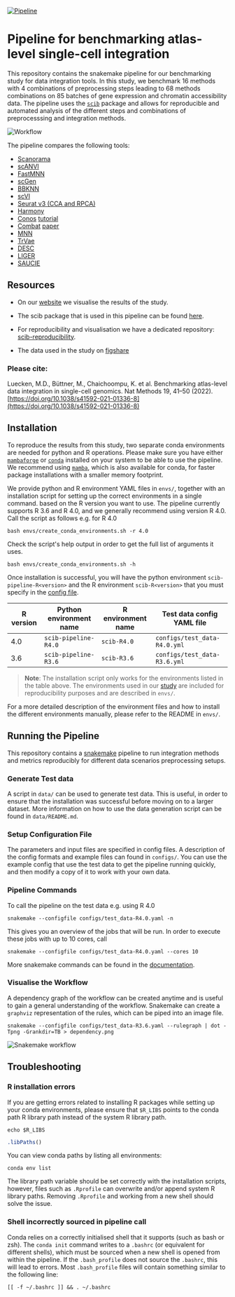 [![Pipeline](https://github.com/theislab/scib-pipeline/actions/workflows/pipeline.yml/badge.svg)](https://github.com/theislab/scib-pipeline/actions/workflows/pipeline.yml)

# Pipeline for benchmarking atlas-level single-cell integration

This repository contains the snakemake pipeline for our benchmarking study for data integration tools.
In this study, we benchmark 16 methods with 4 combinations of preprocessing steps leading to 68 
methods combinations on 85 batches of gene expression and chromatin accessibility data.
The pipeline uses the [`scib`](https://github.com/theislab/scib.git) package and allows for reproducible and automated
analysis of the different steps and combinations of preprocesssing and integration methods.

![Workflow](./figure.png)

The pipeline compares the following tools:

- [Scanorama](https://github.com/brianhie/scanorama)
- [scANVI](https://github.com/chenlingantelope/HarmonizationSCANVI)
- [FastMNN](https://bioconductor.org/packages/batchelor/)
- [scGen](https://github.com/theislab/scgen)
- [BBKNN](https://github.com/Teichlab/bbknn)
- [scVI](https://github.com/YosefLab/scVI)
- [Seurat v3 (CCA and RPCA)](https://github.com/satijalab/seurat)
- [Harmony](https://github.com/immunogenomics/harmony)
- [Conos](https://github.com/hms-dbmi/conos) [tutorial](https://htmlpreview.github.io/?https://github.com/satijalab/seurat.wrappers/blob/master/docs/conos.html)
- [Combat](https://scanpy.readthedocs.io/en/stable/api/scanpy.pp.combat.html) [paper](https://academic.oup.com/biostatistics/article/8/1/118/252073)
- [MNN](https://github.com/chriscainx/mnnpy)
- [TrVae](https://github.com/theislab/trvae)
- [DESC](https://github.com/eleozzr/desc)
- [LIGER](https://github.com/MacoskoLab/liger)
- [SAUCIE](https://github.com/KrishnaswamyLab/SAUCIE)


## Resources

- On our [website](https://theislab.github.io/scib-reproducibility) we visualise the results of the study.

- The scib package that is used in this pipeline can be found [here](https://github.com/theislab/scib).

- For reproducibility and visualisation we have a dedicated repository: [scib-reproducibility](https://github.com/theislab/scib-reproducibility).

- The data used in the study on  [figshare](https://figshare.com/articles/dataset/Benchmarking_atlas-level_data_integration_in_single-cell_genomics_-_integration_task_datasets_Immune_and_pancreas_/12420968)

### Please cite:

Luecken, M.D., Büttner, M., Chaichoompu, K. et al. Benchmarking atlas-level data integration in single-cell genomics.
Nat Methods 19, 41–50 (2022). [https://doi.org/10.1038/s41592-021-01336-8](https://doi.org/10.1038/s41592-021-01336-8)

## Installation

To reproduce the results from this study, two separate conda environments are needed for python and R operations.
Please make sure you have either [`mambaforge`](https://github.com/conda-forge/miniforge) or
[`conda`](https://conda.io/projects/conda) installed on your system to be able to use the pipeline.
We recommend using [`mamba`](https://mamba.readthedocs.io), which is also available for conda, for faster package
installations with a smaller memory footprint.

We provide python and R environment YAML files in `envs/`, together with an installation script for setting up the
correct environments in a single command. based on the R version you want to use.
The pipeline currently supports R 3.6 and R 4.0, and we generally recommend using version R 4.0.
Call the script as follows e.g. for R 4.0

```shell
bash envs/create_conda_environments.sh -r 4.0
```

Check the script's help output in order to get the full list of arguments it uses.

```shell
bash envs/create_conda_environments.sh -h 
```

Once installation is successful, you will have the python environment `scib-pipeline-R<version>` and the R environment
`scib-R<version>` that you must specify in the [config file](#setup-configuration-file).

| R version | Python environment name | R environment name | Test data config YAML file   |
|-----------|-------------------------|--------------------|------------------------------|
| 4.0       | `scib-pipeline-R4.0`    | `scib-R4.0`        | `configs/test_data-R4.0.yml` |
| 3.6       | `scib-pipeline-R3.6`    | `scib-R3.6`        | `configs/test_data-R3.6.yml` |

> **Note**: The installation script only works for the environments listed in the table above.
> The environments used in our [study][paper] are included for reproducibility purposes and are described in `envs/`.

For a more detailed description of the environment files and how to install the different environments manually, please
refer to the README in `envs/`.


## Running the Pipeline

This repository contains a [snakemake](https://snakemake.readthedocs.io/en/stable/) pipeline to run integration methods
and metrics reproducibly for different data scenarios preprocessing setups.

### Generate Test data

A script in `data/` can be used to generate test data.
This is useful, in order to ensure that the installation was successful before moving on to a larger dataset.
More information on how to use the data generation script can be found in `data/README.md`.

### Setup Configuration File

The parameters and input files are specified in config files.
A description of the config formats and example files can found in `configs/`.
You can use the example config that use the test data to get the pipeline running quickly, and then modify a copy of it
to work with your own data.

### Pipeline Commands

To call the pipeline on the test data e.g. using R 4.0

```shell
snakemake --configfile configs/test_data-R4.0.yaml -n
```

This gives you an overview of the jobs that will be run.
In order to execute these jobs with up to 10 cores, call

```shell
snakemake --configfile configs/test_data-R4.0.yaml --cores 10
```

More snakemake commands can be found in the [documentation](snakemake.readthedocs.io/).

### Visualise the Workflow

A dependency graph of the workflow can be created anytime and is useful to gain a general understanding of the workflow.
Snakemake can create a `graphviz` representation of the rules, which can be piped into an image file.

```shell
snakemake --configfile configs/test_data-R3.6.yaml --rulegraph | dot -Tpng -Grankdir=TB > dependency.png
```

![Snakemake workflow](./dependency.png)


## Troubleshooting

### R installation errors

If you are getting errors related to installing R packages while setting up your conda environments, please ensure that
`$R_LIBS` points to the conda path R library path instead of the system R library path.

```shell
echo $R_LIBS
```

```R
.libPaths()
```

You can view conda paths by listing all environments:

```shell
conda env list
```

The library path variable should be set correctly with the installation scripts, however, files such as `.Rprofile` can overwrite
and/or append system R library paths.
Removing `.Rprofile` and working from a new shell should solve the issue.

### Shell incorrectly sourced in pipeline call

Conda relies on a correctly initialised shell that it supports (such as bash or zsh).
The `conda init` command writes to a `.bashrc` (or equivalent for different shells), which must be sourced when a new
shell is opened from within the pipeline.
If the `.bash_profile` does not source the `.bashrc`, this will lead to errors.
Most `.bash_profile` files will contain something similar to the following line:

```shell
[[ -f ~/.bashrc ]] && . ~/.bashrc
```

[paper]: https://doi.org/10.1038/s41592-021-01336-8
